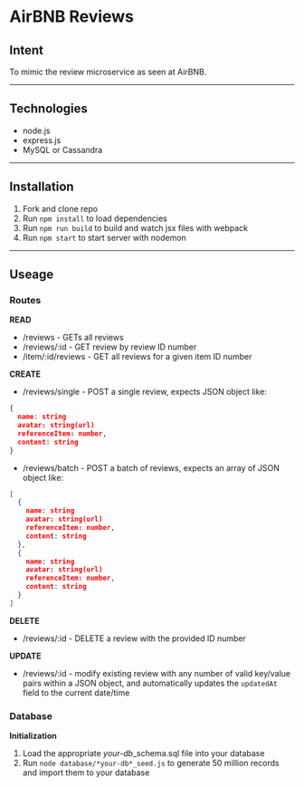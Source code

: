 # AirBNB Reviews

## Intent

To mimic the review microservice as seen at AirBNB.

---
## Technologies

- node.js
- express.js
- MySQL or Cassandra

---
## Installation

1. Fork and clone repo
2. Run `npm install` to load dependencies
3. Run `npm run build` to build and watch jsx files with webpack
4. Run `npm start` to start server with nodemon

---
## Useage
### Routes
**READ**

- /reviews - GETs all reviews
- /reviews/:id - GET review by review ID number
- /item/:id/reviews - GET all reviews for a given item ID number

**CREATE**

- /reviews/single - POST a single review, expects JSON object like:
```json
{
  name: string
  avatar: string(url)
  referenceItem: number,
  content: string
}
```
- /reviews/batch - POST a batch of reviews, expects an array of JSON object like:
```json
[
  {
    name: string
    avatar: string(url)
    referenceItem: number,
    content: string
  },
  {
    name: string
    avatar: string(url)
    referenceItem: number,
    content: string
  }
]
```

**DELETE**

- /reviews/:id - DELETE a review with the provided ID number

**UPDATE**

- /reviews/:id - modify existing review with any number of valid key/value pairs within a JSON object, and automatically updates the `updatedAt` field to the current date/time

### Database
**Initialization**

1. Load the appropriate *your-db*_schema.sql file into your database
2. Run `node database/*your-db*_seed.js` to generate 50 million records and import them to your database